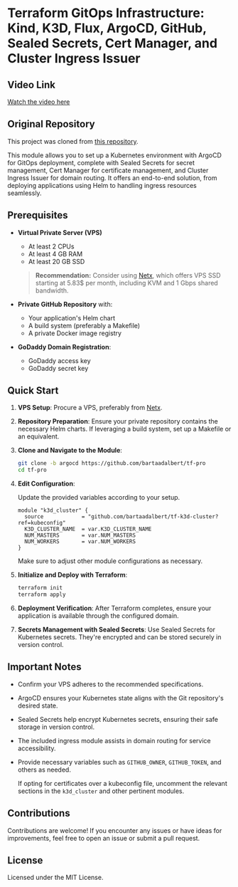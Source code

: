 # Terraform GitOps Infrastructure: Kind, K3D, Flux, ArgoCD, GitHub, Sealed Secrets, Cert Manager, and Cluster Ingress Issuer

## Video Link
[Watch the video here](https://veed.io/view/1ecb8011-85d4-4fe6-9fd6-b7b312c0f9f1)

## Original Repository
This project was cloned from [this repository](https://github.com/gigo6000/quiz.git).


This module allows you to set up a Kubernetes environment with ArgoCD for GitOps deployment, complete with Sealed Secrets for secret management, Cert Manager for certificate management, and Cluster Ingress Issuer for domain routing. It offers an end-to-end solution, from deploying applications using Helm to handling ingress resources seamlessly.

## Prerequisites

- **Virtual Private Server (VPS)**
  - At least 2 CPUs
  - At least 4 GB RAM
  - At least 20 GB SSD
  
  > **Recommendation:** Consider using [Netx](https://netx.com.ua/aff.php?aff=456), which offers VPS SSD starting at 5.83$ per month, including KVM and 1 Gbps shared bandwidth.

- **Private GitHub Repository** with:
  - Your application's Helm chart
  - A build system (preferably a Makefile)
  - A private Docker image registry

- **GoDaddy Domain Registration**:
  - GoDaddy access key
  - GoDaddy secret key

## Quick Start

1. **VPS Setup**: Procure a VPS, preferably from [Netx](https://netx.com.ua/aff.php?aff=456).

2. **Repository Preparation**: Ensure your private repository contains the necessary Helm charts. If leveraging a build system, set up a Makefile or an equivalent.

3. **Clone and Navigate to the Module**:

   ```bash
   git clone -b argocd https://github.com/bartaadalbert/tf-pro
   cd tf-pro
   ```

4. **Edit Configuration**:

   Update the provided variables according to your setup.

   ```hcl
   module "k3d_cluster" {
     source            = "github.com/bartaadalbert/tf-k3d-cluster?ref=kubeconfig"
     K3D_CLUSTER_NAME  = var.K3D_CLUSTER_NAME
     NUM_MASTERS       = var.NUM_MASTERS
     NUM_WORKERS       = var.NUM_WORKERS
   }
   ```

   Make sure to adjust other module configurations as necessary.

5. **Initialize and Deploy with Terraform**:

   ```bash
   terraform init
   terraform apply
   ```

6. **Deployment Verification**: After Terraform completes, ensure your application is available through the configured domain.

7. **Secrets Management with Sealed Secrets**: Use Sealed Secrets for Kubernetes secrets. They're encrypted and can be stored securely in version control.

## Important Notes

- Confirm your VPS adheres to the recommended specifications.
- ArgoCD ensures your Kubernetes state aligns with the Git repository's desired state.
- Sealed Secrets help encrypt Kubernetes secrets, ensuring their safe storage in version control.
- The included ingress module assists in domain routing for service accessibility.
- Provide necessary variables such as `GITHUB_OWNER`, `GITHUB_TOKEN`, and others as needed.
  
  If opting for certificates over a kubeconfig file, uncomment the relevant sections in the `k3d_cluster` and other pertinent modules.

## Contributions

Contributions are welcome! If you encounter any issues or have ideas for improvements, feel free to open an issue or submit a pull request.

## License

Licensed under the MIT License.
